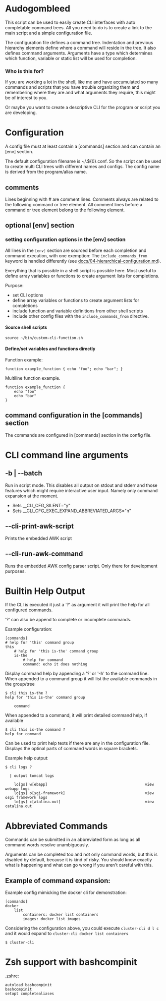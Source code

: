 # Audogombleed

This script can be used to easily create CLI interfaces with auto completable command trees.
All you need to do is to create a link to the main script and a simple configuration file.

The configuration file defines a command tree. 
Indentation and previous hierarchy elements define where a command will reside in the tree. 
It also defines command arguments. Arguments have a type which determines which function, variable or static list will be used for completion.


### Who is this for?

If you are working a lot in the shell, like me and have accumulated so many commands
and scripts that you have trouble organizing them and remembering where they are and what
arguments they require, this might be of interest to you.

Or maybe you want to create a descriptive CLI for the program or script you are developing.


# Configuration

A config file must at least contain a [commands] section and can contain an [env] section.

The default configuration filename is ~/.${0}.conf. So the script can be used to
create multi CLI trees with different names and configs. The config name is
derived from the program/alias name.

## comments

Lines beginning with # are comment lines. Comments always
are related to the following command or tree element.
All comment lines before a command or tree element belong to
the following element.

## optional [env] section

### setting configuration options in the [env] section

All lines in the `[env]` section are sourced before each completion
and command execution, with one exemption: The `include_commands_from` keyword
is handled differently (see [docs/04-hierarchical-configuration.md](https://github.com/i-love-coffee-i-love-tea/audogombleed.sh/blob/main/docs/04-hierarchical-configuration.md)).

Everything that is possible in a shell script is possible here. Most useful to define
array variables or functions to create argument lists for completions.

Purpose:

- set CLI options
- define array variables or functions to create argument lists for completions
- include function and variable definitions from other shell scripts
- include other config files with the `include_commands_from` directive.

#### Source shell scripts

    source ~/bin/custom-cli-function.sh
    
#### Define/set variables and functions directly


Function example:

    function example_function { echo "foo"; echo "bar"; }

Multiline function example. 

    function example_function {
        echo "foo"
        echo "bar"
    }  


## command configuration in the [commands] section

The commands are configured in [commands] section in the config file.



# CLI command line arguments

## -b | --batch

Run in script mode. This disables all output on stdout and stderr
and those features which might require interactive user input.
Namely only command expansion at the moment.

- Sets __CLI_CFG_SILENT="y"
- Sets __CLI_CFG_EXEC_EXPAND_ABBREVIATED_ARGS="n"


## --cli-print-awk-script

Prints the embedded AWK script

## --cli-run-awk-command

Runs the embedded AWK config parser script. Only there for development purposes.


# Builtin Help Output

If the CLI is executed it just a '?' as argument it will print the help for
all configured commands.

'?' can also be append to complete or incomplete commands.

Example configuration:

    [commands]
    # help for 'this' command group
    this
        # help for 'this is-the' command group
        is-the
            # help for command
            command: echo it does nothing

Display command help by appending a '?' or '-h' to the command line.
When appended to a command group it will list the available 
commands in the group/tree

    $ cli this is-the ?
    help for 'this is-the' command group

        command

When appended to a command, it will print detailed command help, if available

    $ cli this is-the command ?
    help for command
         

Can be used to print help texts if there are any in the configuration file.
Displays the optinal parts of command words in square brackets.

Example help output:

    $ cli logs ?

      | output tomcat logs

        lo[gs] w[ebapp]                                            view webapp logs
        lo[gs] o[sgi-framework]                                    view osgi framework logs
        lo[gs] c[atalina.out]                                      view catalina.out





# Abbreviated Commands

Commands can be submitted in an abbreviated form as long as all command words resolve unambiguously.

Arguments can be completed too and not only command words, but this is disabled by default,
because it is kind of risky. You should know exactly what is happening and what can go wrong
if you aren't careful with this.


## Example of command expansion:

Example config mimicking the docker cli for demonstration:

    [commands]
    docker
        list
            containers: docker list containers
            images: docker list images

Considering the configuration above, you could execute `cluster-cli d l c` and it would expand to `cluster-cli docker list containers`

    $ cluster-cli 



# Zsh support with bashcompinit
.zshrc:

    autoload bashcompinit
    bashcompinit
    setopt completealiases
